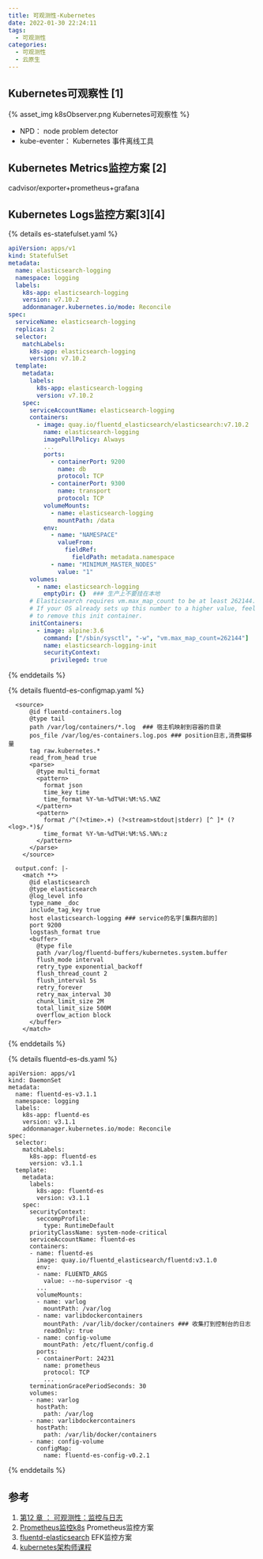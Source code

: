 ```yaml
---
title: 可观测性-Kubernetes 
date: 2022-01-30 22:24:11
tags:
  - 可观测性
categories: 
  - 可观测性
  - 云原生
---
```


<p></p>
<!-- more -->

## Kubernetes可观察性 [1]
{% asset_img k8sObserver.png  Kubernetes可观察性 %}

+ NPD： node problem detector
+ kube-eventer： Kubernetes 事件离线工具



## Kubernetes Metrics监控方案 [2]
cadvisor/exporter+prometheus+grafana

## Kubernetes Logs监控方案[3][4]
{%  details es-statefulset.yaml %}

``` yaml
apiVersion: apps/v1
kind: StatefulSet
metadata:
  name: elasticsearch-logging
  namespace: logging
  labels:
    k8s-app: elasticsearch-logging
    version: v7.10.2
    addonmanager.kubernetes.io/mode: Reconcile
spec:
  serviceName: elasticsearch-logging
  replicas: 2
  selector:
    matchLabels:
      k8s-app: elasticsearch-logging
      version: v7.10.2
  template:
    metadata:
      labels:
        k8s-app: elasticsearch-logging
        version: v7.10.2
    spec:
      serviceAccountName: elasticsearch-logging
      containers:
        - image: quay.io/fluentd_elasticsearch/elasticsearch:v7.10.2
          name: elasticsearch-logging
          imagePullPolicy: Always
          ...
          ports:
            - containerPort: 9200
              name: db
              protocol: TCP
            - containerPort: 9300
              name: transport
              protocol: TCP
          volumeMounts:
            - name: elasticsearch-logging
              mountPath: /data
          env:
            - name: "NAMESPACE"
              valueFrom:
                fieldRef:
                  fieldPath: metadata.namespace
            - name: "MINIMUM_MASTER_NODES"
              value: "1"
      volumes:
        - name: elasticsearch-logging
          emptyDir: {}  ### 生产上不要挂在本地
      # Elasticsearch requires vm.max_map_count to be at least 262144.
      # If your OS already sets up this number to a higher value, feel free
      # to remove this init container.
      initContainers:
        - image: alpine:3.6
          command: ["/sbin/sysctl", "-w", "vm.max_map_count=262144"]
          name: elasticsearch-logging-init
          securityContext:
            privileged: true
```
{% enddetails %}


{% details fluentd-es-configmap.yaml %}
```
  <source>
      @id fluentd-containers.log
      @type tail
      path /var/log/containers/*.log  ### 宿主机映射到容器的目录
      pos_file /var/log/es-containers.log.pos ### position日志,消费偏移量
      tag raw.kubernetes.*
      read_from_head true
      <parse>
        @type multi_format
        <pattern>
          format json
          time_key time
          time_format %Y-%m-%dT%H:%M:%S.%NZ
        </pattern>
        <pattern>
          format /^(?<time>.+) (?<stream>stdout|stderr) [^ ]* (?<log>.*)$/
          time_format %Y-%m-%dT%H:%M:%S.%N%:z
        </pattern>
      </parse>
    </source>
```

```
  output.conf: |-
    <match **>
      @id elasticsearch
      @type elasticsearch
      @log_level info
      type_name _doc
      include_tag_key true
      host elasticsearch-logging ### service的名字[集群内部的]
      port 9200
      logstash_format true
      <buffer>
        @type file
        path /var/log/fluentd-buffers/kubernetes.system.buffer
        flush_mode interval
        retry_type exponential_backoff
        flush_thread_count 2
        flush_interval 5s
        retry_forever
        retry_max_interval 30
        chunk_limit_size 2M
        total_limit_size 500M
        overflow_action block
      </buffer>
    </match>
```
{% enddetails %}


{% details  fluentd-es-ds.yaml %}
```
apiVersion: apps/v1
kind: DaemonSet
metadata:
  name: fluentd-es-v3.1.1
  namespace: logging
  labels:
    k8s-app: fluentd-es
    version: v3.1.1
    addonmanager.kubernetes.io/mode: Reconcile
spec:
  selector:
    matchLabels:
      k8s-app: fluentd-es
      version: v3.1.1
  template:
    metadata:
      labels:
        k8s-app: fluentd-es
        version: v3.1.1
    spec:
      securityContext:
        seccompProfile:
          type: RuntimeDefault
      priorityClassName: system-node-critical
      serviceAccountName: fluentd-es
      containers:
      - name: fluentd-es
        image: quay.io/fluentd_elasticsearch/fluentd:v3.1.0
        env:
        - name: FLUENTD_ARGS
          value: --no-supervisor -q
        ...
        volumeMounts:
        - name: varlog
          mountPath: /var/log
        - name: varlibdockercontainers
          mountPath: /var/lib/docker/containers ### 收集打到控制台的日志
          readOnly: true
        - name: config-volume
          mountPath: /etc/fluent/config.d
        ports:
        - containerPort: 24231
          name: prometheus
          protocol: TCP
          ...
      terminationGracePeriodSeconds: 30
      volumes:
      - name: varlog
        hostPath:
          path: /var/log
      - name: varlibdockercontainers
        hostPath:
          path: /var/lib/docker/containers
      - name: config-volume
        configMap:
          name: fluentd-es-config-v0.2.1
```
{% enddetails %}

## 参考

1. [第12 章 ： 可观测性：监控与日志](https://edu.aliyun.com/lesson_1651_18360#_18360)
2. [Prometheus监控k8s](https://www.jianshu.com/p/e76053b6f3f5)     Prometheus监控方案
3. [fluentd-elasticsearch](https://github.com/kubernetes/kubernetes/tree/release-1.23/cluster/addons/fluentd-elasticsearch) EFK监控方案
4. [kubernetes架构师课程](https://www.bilibili.com/video/BV16t4y1w7r6?p=143)